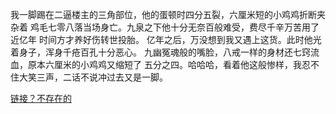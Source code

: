 我一脚踢在二逼楼主的三角部位，他的蛋顿时四分五裂，六厘米短的小鸡鸡折断夹杂着 鸡毛七零八落当场身亡。九泉之下他十分无奈百般难受，费尽千辛万苦用了近亿年 时间方才养好伤转世投胎。 亿年之后，万没想到我又遇上这货。此时他光着身子，浑身千疮百孔十分恶心。 九幽冤魂般的嘴脸，八戒一样的身材还七窍流血，原本六厘米的小鸡鸡又缩短了 五分之四。哈哈哈，看着他这般惨样，我忍不住大笑三声，二话不说冲过去又是一脚。

[链接？不存在的](../楼主/噢.md)